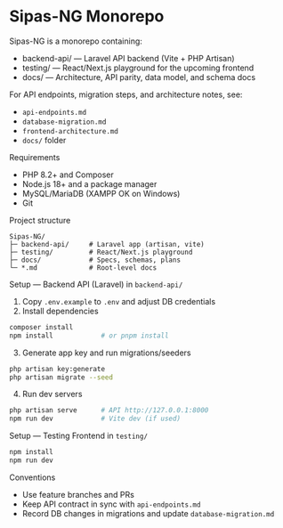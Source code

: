 # Sipas-NG Monorepo

Sipas-NG is a monorepo containing:

- backend-api/ — Laravel API backend (Vite + PHP Artisan)
- testing/ — React/Next.js playground for the upcoming frontend
- docs/ — Architecture, API parity, data model, and schema docs

For API endpoints, migration steps, and architecture notes, see:

- `api-endpoints.md`
- `database-migration.md`
- `frontend-architecture.md`
- `docs/` folder

Requirements

- PHP 8.2+ and Composer
- Node.js 18+ and a package manager
- MySQL/MariaDB (XAMPP OK on Windows)
- Git

Project structure

```text
Sipas-NG/
├─ backend-api/     # Laravel app (artisan, vite)
├─ testing/         # React/Next.js playground
├─ docs/            # Specs, schemas, plans
└─ *.md             # Root-level docs
```

Setup — Backend API (Laravel) in `backend-api/`

1) Copy `.env.example` to `.env` and adjust DB credentials
2) Install dependencies

```bash
composer install
npm install            # or pnpm install
```

3) Generate app key and run migrations/seeders

```bash
php artisan key:generate
php artisan migrate --seed
```

4) Run dev servers

```bash
php artisan serve      # API http://127.0.0.1:8000
npm run dev            # Vite dev (if used)
```

Setup — Testing Frontend in `testing/`

```bash
npm install
npm run dev
```

Conventions

- Use feature branches and PRs
- Keep API contract in sync with `api-endpoints.md`
- Record DB changes in migrations and update `database-migration.md`